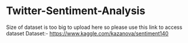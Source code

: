 # Twitter-Sentiment-Analysis
Size of dataset is too big to upload here so please use this link to access dataset
Dataset:- https://www.kaggle.com/kazanova/sentiment140
